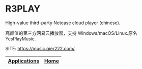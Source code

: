 # R3PLAY

 High-value third-party Netease cloud player (chinese).
 
 高颜值的第三方网易云播放器，支持 Windows/macOS/Linux.原名YesPlayMusic.

 SITE: https://music.qier222.com/

 | [Applications](https://portable-linux-apps.github.io/apps.html) | [Home](https://portable-linux-apps.github.io)
 | --- | --- |
